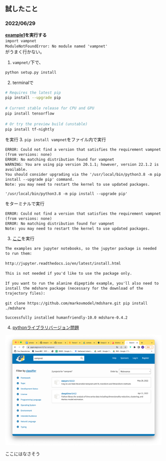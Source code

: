 ## 試したこと
### 2022/06/29
**[example1](../vampnet/examples/1D_double_well.ipynb)を実行する**  
```import vampnet```  
```ModuleNotFoundError: No module named 'vampnet'```  
がうまく行かない。
1. ```vampnet/```下で、
```bash
python setup.py install
```
2. terminalで
```bash
# Requires the latest pip
pip install --upgrade pip

# Current stable release for CPU and GPU
pip install tensorflow

# Or try the preview build (unstable)
pip install tf-nightly
```
を実行
3. ```pip install vampnet```をファイル内で実行
```
ERROR: Could not find a version that satisfies the requirement vampnet (from versions: none)
ERROR: No matching distribution found for vampnet
WARNING: You are using pip version 20.1.1; however, version 22.1.2 is available.
You should consider upgrading via the '/usr/local/bin/python3.8 -m pip install --upgrade pip' command.
Note: you may need to restart the kernel to use updated packages.
```
```
'/usr/local/bin/python3.8 -m pip install --upgrade pip'
```
をターミナルで実行
```
ERROR: Could not find a version that satisfies the requirement vampnet (from versions: none)
ERROR: No matching distribution found for vampnet
Note: you may need to restart the kernel to use updated packages.
```


3. [ここ](../vampnet/README.md)を実行
```
The examples are jupyter notebooks, so the jupyter package is needed to run them:

http://jupyter.readthedocs.io/en/latest/install.html

This is not needed if you'd like to use the package only.

If you want to run the alanine dipeptide example, you'll also need to install the mdshare package (necessary for the download of the trajectory files):

git clone https://github.com/markovmodel/mdshare.git pip install ./mdshare
```

```
Successfully installed humanfriendly-10.0 mdshare-0.4.2
```
4. [pythonライブラリバージョン問題](https://kajindowsxp.com/pip-unable/)

![pypi](../images/no_vampnet.png)

ここにはなさそう